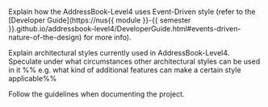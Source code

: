 <div id="architecturalStyles_eventDriven_what">

Explain how the AddressBook-Level4 uses Event-Driven style (refer to the [Developer Guide](https://nus{{ module }}-{{ semester }}.github.io/addressbook-level4/DeveloperGuide.html#events-driven-nature-of-the-design) for more info).

</div>


<div id="architecturalStyles_more_usingStyles">

Explain architectural styles currently used in AddressBook-Level4. Speculate under what circumstances other architectural styles can be used in it %%&nbsp;e.g. what kind of additional features can make a certain style applicable%%

</div>


<div id="architectureDiagrams_drawing">

Follow the guidelines when documenting the project.

</div>